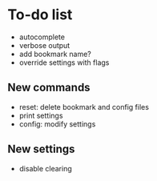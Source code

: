 # To-do list

- autocomplete
- verbose output
- add bookmark name?
- override settings with flags

## New commands

- reset: delete bookmark and config files
- print settings
- config: modify settings

## New settings

- disable clearing
